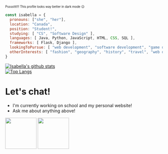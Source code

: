 <!--
**isabellaenriquez/isabellaenriquez** is a ✨ _special_ ✨ repository because its `README.md` (this file) appears on your GitHub profile.

Here are some ideas to get you started:

- 🔭 I’m currently working on ...
- 🌱 I’m currently learning ...
- 👯 I’m looking to collaborate on ...
- 🤔 I’m looking for help with ...
- 💬 Ask me about ...
- 📫 How to reach me: ...
- 😄 Pronouns: ...
- ⚡ Fun fact: ...
-->

<sub><sup>Pssssttt!!! This profile looks way better in dark mode 😉</sup></sub>


``` js
const isabella = {
  pronouns: ["she", "her"],
  location: "Canada",
  position: "Student!",
  studying: [ "CS", "Software Design" ],
  languages: [ Java, Python, JavaScript, HTML, CSS, SQL ],
  frameworks: [ Flask, Django ],
  lookingToPursue: [ "web development", "software development", "game development" ], 
  otherInterests: [ "fashion", "geography", "history", "travel", "web design" ],
}
```
[![Isabella's github stats](https://github-readme-stats.vercel.app/api?username=isabellaenriquez&hide=prs,contribs&show_icons=true&theme=tokyonight&hide_border=true)](https://github.com/anuraghazra/github-readme-stats)<br>
[![Top Langs](https://github-readme-stats.vercel.app/api/top-langs/?username=isabellaenriquez&layout=compact&theme=tokyonight&hide_border=true)](https://github.com/anuraghazra/github-readme-stats)



# Let's chat!
- I'm currently working on school and my personal website!
- Ask me about anything above!

<p float="left">
          <a href="https://www.linkedin.com/in/isabella-enriquez-9543851a0/"><img height=100 src="https://lh3.googleusercontent.com/proxy/Ix0dJ-DSibwYQfSZTIGgqT_GTSVqiXzGBes6rgoZSVrR3TsRy_g7PooPsEZHdeykATCYDzXEr2bvjG61kwn5TBjo7_KP74vGDfJ4bPT_nNS6YVXbpZ0"></a>
          <a href="mailto:18ipe@queensu.ca"><img height=100 src="https://pngimg.com/uploads/envelope/envelope_PNG18414.png"></a></div>
</p>
